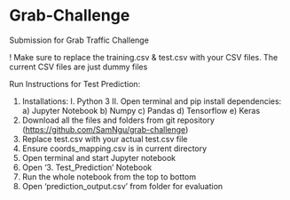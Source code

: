 # Grab-Challenge
Submission for Grab Traffic Challenge

! Make sure to replace the training.csv & test.csv with your CSV files. The current CSV files are just dummy files

Run Instructions for Test Prediction:
1. Installations:
I. Python 3
II. Open terminal and pip install dependencies:
a) Jupyter Notebook
b) Numpy
c) Pandas
d) Tensorflow
e) Keras
2. Download all the files and folders from git repository
(https://github.com/SamNgu/grab-challenge)
3. Replace test.csv with your actual test.csv file
4. Ensure coords_mapping.csv is in current directory
5. Open terminal and start Jupyter notebook
6. Open ‘3. Test_Prediction’ Notebook
7. Run the whole notebook from the top to bottom
8. Open ‘prediction_output.csv’ from folder for evaluation

